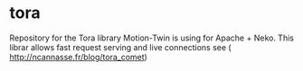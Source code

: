 tora
====

Repository for the Tora library Motion-Twin is using for Apache + Neko. This librar allows fast request serving and live connections see ( http://ncannasse.fr/blog/tora_comet)